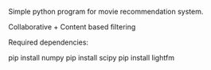 Simple python program for movie recommendation system.

Collaborative + Content based filtering

Required dependencies:

pip install numpy
pip install scipy
pip install lightfm
